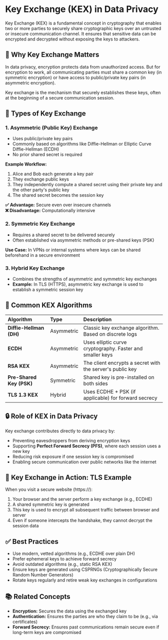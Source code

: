 # Key Exchange (KEX) in Data Privacy

Key Exchange (KEX) is a fundamental concept in cryptography that enables two or more parties to securely share cryptographic keys over an untrusted or insecure communication channel. It ensures that sensitive data can be encrypted and decrypted without exposing the keys to attackers.

## 🔐 Why Key Exchange Matters

In data privacy, encryption protects data from unauthorized access. But for encryption to work, all communicating parties must share a common key (in symmetric encryption) or have access to public/private key pairs (in asymmetric encryption).

Key exchange is the mechanism that securely establishes these keys, often at the beginning of a secure communication session.

## 🔄 Types of Key Exchange

### 1. Asymmetric (Public Key) Exchange
- Uses public/private key pairs
- Commonly based on algorithms like Diffie-Hellman or Elliptic Curve Diffie-Hellman (ECDH)
- No prior shared secret is required

**Example Workflow:**
1. Alice and Bob each generate a key pair
2. They exchange public keys
3. They independently compute a shared secret using their private key and the other party's public key
4. The shared secret becomes the session key

**✅ Advantage:** Secure even over insecure channels  
**❌ Disadvantage:** Computationally intensive

### 2. Symmetric Key Exchange
- Requires a shared secret to be delivered securely
- Often established via asymmetric methods or pre-shared keys (PSK)

**Use Case:** In VPNs or internal systems where keys can be shared beforehand in a secure environment

### 3. Hybrid Key Exchange
- Combines the strengths of asymmetric and symmetric key exchanges
- **Example:** In TLS (HTTPS), asymmetric key exchange is used to establish a symmetric session key

## 🧠 Common KEX Algorithms

| Algorithm | Type | Description |
|:----------|:-----|:------------|
| **Diffie-Hellman (DH)** | Asymmetric | Classic key exchange algorithm. Based on discrete logs |
| **ECDH** | Asymmetric | Uses elliptic curve cryptography. Faster and smaller keys |
| **RSA KEX** | Asymmetric | The client encrypts a secret with the server's public key |
| **Pre-Shared Key (PSK)** | Symmetric | Shared key is pre-installed on both sides |
| **TLS 1.3 KEX** | Hybrid | Uses ECDHE + PSK (if applicable) for forward secrecy |

## 🔒 Role of KEX in Data Privacy

Key exchange contributes directly to data privacy by:

- Preventing eavesdroppers from deriving encryption keys
- Supporting **Perfect Forward Secrecy (PFS)**, where each session uses a new key
- Reducing risk exposure if one session key is compromised
- Enabling secure communication over public networks like the internet

## 🔐 Key Exchange in Action: TLS Example

When you visit a secure website (https://):

1. Your browser and the server perform a key exchange (e.g., ECDHE)
2. A shared symmetric key is generated
3. This key is used to encrypt all subsequent traffic between browser and server
4. Even if someone intercepts the handshake, they cannot decrypt the session data

## ✅ Best Practices

- Use modern, vetted algorithms (e.g., ECDHE over plain DH)
- Prefer ephemeral keys to achieve forward secrecy
- Avoid outdated algorithms (e.g., static RSA KEX)
- Ensure keys are generated using CSPRNGs (Cryptographically Secure Random Number Generators)
- Rotate keys regularly and retire weak key exchanges in configurations

## 📚 Related Concepts

- **Encryption:** Secures the data using the exchanged key
- **Authentication:** Ensures the parties are who they claim to be (e.g., via certificates)
- **Forward Secrecy:** Ensures past communications remain secure even if long-term keys are compromised

